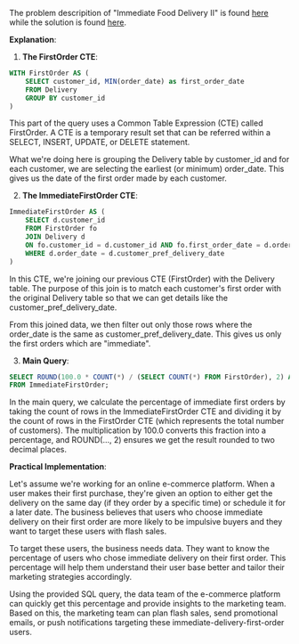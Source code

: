 The problem descripition of "Immediate Food Delivery II" is found [here](https://leetcode.com/problems/immediate-food-delivery-ii/description/?envType=study-plan-v2&envId=top-sql-50) while the solution is found [here](https://github.com/aurimas13/Solutions-To-Problems/blob/main/LeetCode/SQL%20Solutions/Immediate%20Food%20Delivery%20II/immediate.sql).

**Explanation**:

1. **The FirstOrder CTE**:

```sql
WITH FirstOrder AS (
    SELECT customer_id, MIN(order_date) as first_order_date
    FROM Delivery
    GROUP BY customer_id
)
```

This part of the query uses a Common Table Expression (CTE) called FirstOrder. A CTE is a temporary result set that can be referred within a SELECT, INSERT, UPDATE, or DELETE statement.

What we're doing here is grouping the Delivery table by customer_id and for each customer, we are selecting the earliest (or minimum) order_date. This gives us the date of the first order made by each customer.

2. **The ImmediateFirstOrder CTE**:

```sql
ImmediateFirstOrder AS (
    SELECT d.customer_id
    FROM FirstOrder fo
    JOIN Delivery d 
    ON fo.customer_id = d.customer_id AND fo.first_order_date = d.order_date
    WHERE d.order_date = d.customer_pref_delivery_date
)
```
In this CTE, we're joining our previous CTE (FirstOrder) with the Delivery table. The purpose of this join is to match each customer's first order with the original Delivery table so that we can get details like the customer_pref_delivery_date.

From this joined data, we then filter out only those rows where the order_date is the same as customer_pref_delivery_date. This gives us only the first orders which are "immediate".

3. **Main Query**:

```sql
SELECT ROUND(100.0 * COUNT(*) / (SELECT COUNT(*) FROM FirstOrder), 2) AS immediate_percentage
FROM ImmediateFirstOrder;
```

In the main query, we calculate the percentage of immediate first orders by taking the count of rows in the ImmediateFirstOrder CTE and dividing it by the count of rows in the FirstOrder CTE (which represents the total number of customers). The multiplication by 100.0 converts this fraction into a percentage, and ROUND(..., 2) ensures we get the result rounded to two decimal places.

**Practical Implementation**:

Let's assume we're working for an online e-commerce platform. When a user makes their first purchase, they're given an option to either get the delivery on the same day (if they order by a specific time) or schedule it for a later date. The business believes that users who choose immediate delivery on their first order are more likely to be impulsive buyers and they want to target these users with flash sales.

To target these users, the business needs data. They want to know the percentage of users who chose immediate delivery on their first order. This percentage will help them understand their user base better and tailor their marketing strategies accordingly.

Using the provided SQL query, the data team of the e-commerce platform can quickly get this percentage and provide insights to the marketing team. Based on this, the marketing team can plan flash sales, send promotional emails, or push notifications targeting these immediate-delivery-first-order users.